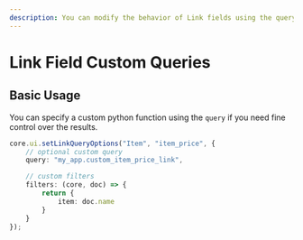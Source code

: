 ```yaml
---
description: You can modify the behavior of Link fields using the query-options
---
```


# Link Field Custom Queries

## Basic Usage

You can specify a custom python function using the `query` if you need fine control over the results.

```typescript
core.ui.setLinkQueryOptions("Item", "item_price", {
    // optional custom query
    query: "my_app.custom_item_price_link",

    // custom filters
    filters: (core, doc) => {
        return {
            item: doc.name
        }
    }
});
```

